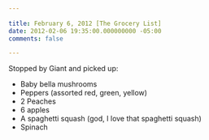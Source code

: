 ```yaml
---
 
title: February 6, 2012 [The Grocery List]
date: 2012-02-06 19:35:00.000000000 -05:00
comments: false

---
```

Stopped by Giant and picked up:

* Baby bella mushrooms
* Peppers (assorted red, green, yellow)
* 2 Peaches
* 6 apples
* A spaghetti squash (god, I love that spaghetti squash)
* Spinach
